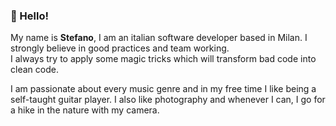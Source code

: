 ### :wave: Hello!
My name is **Stefano**, I am an italian software developer based in Milan. I strongly believe in good practices and team working. </br>
I always try to apply some magic tricks which will transform bad code into clean code.<br/>

I am passionate about every music genre and in my free time I like being a self-taught guitar player. I also like photography and whenever I can, I go for a hike in the nature with my camera.
